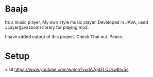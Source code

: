 # Baaja
Its a music player, My own style music player.
Developed in JAVA, used JLayer(javazoom) library for playing mp3.

I have added output of this project. Check That out.
Peace.

# Setup
visit https://www.youtube.com/watch?v=dA7g4ELUOrw&t=5s 
